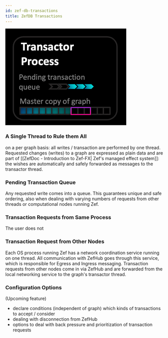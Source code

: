 ```yaml
---
id: zef-db-transactions
title: ZefDB Transactions
---
```


  
![](cbc536da0a821e00ffeaa4402f7ec5718963cf5649dfb857e3adc4aaa5baf4c8.png)  
  
  
### A Single Thread to Rule them All  
on a per graph basis: all writes / transaction are performed by one thread. Requested changes (writes) to a graph are expressed as plain data and are part of [[ZefDoc - Introduction to Zef-FX| Zef's managed effect system]]: the wishes are automatically and safely forwarded as messages to the transactor thread.  
  
  
### Pending Transaction Queue  
Any requested write comes into a queue. This guarantees unique and safe ordering, also when dealing with varying numbers of requests from other threads or computational nodes running Zef.  
  
  
### Transaction Requests from Same Process  
The user does not  
  
  
  
### Transaction Request from Other Nodes  
Each OS process running Zef has a network coordination service running on one thread. All communication with ZefHub goes through this service, which is responsible for Egress and Ingress messaging. Transaction requests from other nodes come in via ZefHub and are forwarded from the local networking service to the graph's transactor thread.  
  
  
  
### Configuration Options  
(Upcoming feature)  
- declare conditions (independent of graph) which kinds of transactions to accept / consider  
- dealing with disconnection from ZefHub  
- options to deal with back pressure and prioritization of transaction requests  
  
